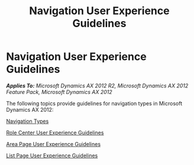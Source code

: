 ﻿---
title: Navigation User Experience Guidelines
TOCTitle: Navigation Guidelines
ms:assetid: e57f3e02-4f4f-4f4d-822f-3da95d3e103e
ms:mtpsurl: https://msdn.microsoft.com/en-us/library/Gg886614(v=AX.60)
ms:contentKeyID: 35267978
ms.date: 11/07/2012
mtps_version: v=AX.60
---

# Navigation User Experience Guidelines 


_**Applies To:** Microsoft Dynamics AX 2012 R2, Microsoft Dynamics AX 2012 Feature Pack, Microsoft Dynamics AX 2012_

The following topics provide guidelines for navigation types in Microsoft Dynamics AX 2012:

[Navigation Types](navigation-types.md)

[Role Center User Experience Guidelines](role-center-user-experience-guidelines.md)

[Area Page User Experience Guidelines](area-page-user-experience-guidelines.md)

[List Page User Experience Guidelines](list-page-user-experience-guidelines.md)

